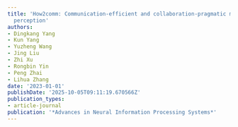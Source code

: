 ```yaml
---
title: 'How2comm: Communication-efficient and collaboration-pragmatic multi-agent
  perception'
authors:
- Dingkang Yang
- Kun Yang
- Yuzheng Wang
- Jing Liu
- Zhi Xu
- Rongbin Yin
- Peng Zhai
- Lihua Zhang
date: '2023-01-01'
publishDate: '2025-10-05T09:11:19.670566Z'
publication_types:
- article-journal
publication: '*Advances in Neural Information Processing Systems*'
---
```

